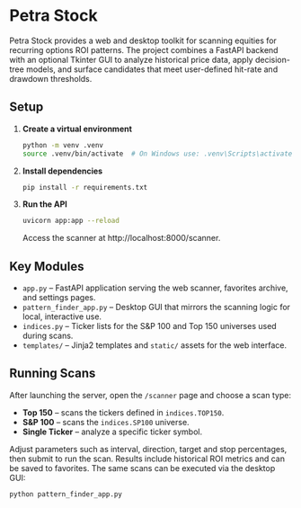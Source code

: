 # Petra Stock

Petra Stock provides a web and desktop toolkit for scanning equities for recurring options ROI patterns. The project combines a FastAPI backend with an optional Tkinter GUI to analyze historical price data, apply decision-tree models, and surface candidates that meet user-defined hit-rate and drawdown thresholds.

## Setup

1. **Create a virtual environment**
   ```bash
   python -m venv .venv
   source .venv/bin/activate  # On Windows use: .venv\Scripts\activate
   ```
2. **Install dependencies**
   ```bash
   pip install -r requirements.txt
   ```
3. **Run the API**
   ```bash
   uvicorn app:app --reload
   ```
   Access the scanner at http://localhost:8000/scanner.

## Key Modules

- `app.py` – FastAPI application serving the web scanner, favorites archive, and settings pages.
- `pattern_finder_app.py` – Desktop GUI that mirrors the scanning logic for local, interactive use.
- `indices.py` – Ticker lists for the S&P 100 and Top 150 universes used during scans.
- `templates/` – Jinja2 templates and `static/` assets for the web interface.

## Running Scans

After launching the server, open the `/scanner` page and choose a scan type:

- **Top 150** – scans the tickers defined in `indices.TOP150`.
- **S&P 100** – scans the `indices.SP100` universe.
- **Single Ticker** – analyze a specific ticker symbol.

Adjust parameters such as interval, direction, target and stop percentages, then submit to run the scan. Results include historical ROI metrics and can be saved to favorites. The same scans can be executed via the desktop GUI:

```bash
python pattern_finder_app.py
```
